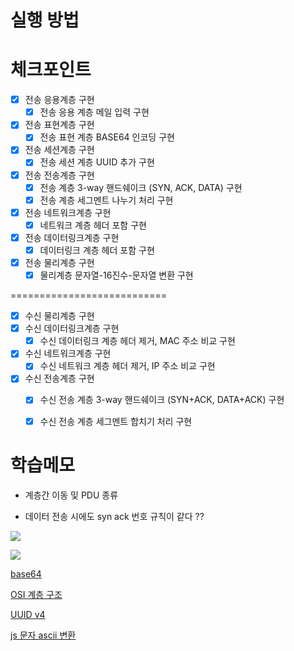 # 실행 방법

# 체크포인트

- [x] 전송 응용계층 구현
    - [x] 전송 응용 계층 메일 입력 구현
- [x] 전송 표현계층 구현
    - [x] 전송 표현 계층 BASE64 인코딩 구현
- [x] 전송 세션계층 구현
    - [x] 전송 세션 계층 UUID 추가 구현
- [x] 전송 전송계층 구현
    - [x] 전송 계층 3-way 핸드쉐이크 (SYN, ACK, DATA) 구현
    - [x] 전송 계층 세그멘트 나누기 처리 구현    
- [x] 전송 네트워크계층 구현
    - [x] 네트워크 계층 헤더 포함 구현
- [x] 전송 데이터링크계층 구현
    - [x] 데이터링크 계층 헤더 포함 구현
- [x] 전송 물리계층 구현
    - [x] 물리계층 문자열-16진수-문자열 변환 구현

===========================

- [x] 수신 물리계층 구현
- [x] 수신 데이터링크계층 구현
    - [x] 수신 데이터링크 계층 헤더 제거, MAC 주소 비교 구현
- [x] 수신 네트워크계층 구현
    - [x] 수신 네트워크 계층 헤더 제거, IP 주소 비교 구현
- [x] 수신 전송계층 구현
    - [x] 수신 전송 계층 3-way 핸드쉐이크 (SYN+ACK, DATA+ACK) 구현
    - [x] 수신 전송 계층 세그멘트 합치기 처리 구현


# 학습메모

* 계층간 이동 및 PDU 종류 

* 데이터 전송 시에도 syn ack 번호 규칙이 같다 ??

![](https://user-images.githubusercontent.com/45806836/98881108-a11ea300-24cc-11eb-9c62-12d58c635f96.png)

![](https://velog.velcdn.com/images%2Fkong2520%2Fpost%2Fa3be4a83-e74d-45c3-9c84-e030224db2be%2Fimage.png)

[base64](https://jsikim1.tistory.com/167)

[OSI 계층 구조](https://velog.io/@kong2520/OSI-%EA%B3%84%EC%B8%B5-%EA%B5%AC%EC%A1%B0)

[UUID v4](https://www.huskyhoochu.com/what-is-uuid/)

[js 문자 ascii 변환](https://www.delftstack.com/ko/howto/javascript/javascript-convert-character-code-to-ascii-code/)

